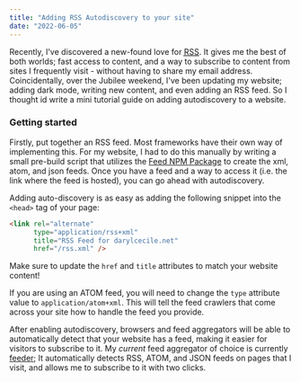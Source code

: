 ```yaml
---
title: "Adding RSS Autodiscovery to your site"
date: "2022-06-05"
---
```


Recently, I've discovered a new-found love for <abbr title="Really Simple Syndication" link="https://rss.com/blog/how-do-rss-feeds-work/">[RSS](https://rss.com/blog/how-do-rss-feeds-work/)</abbr>. It gives
me the best of both worlds; fast access to content, and a way to subscribe to content from sites I frequently visit - without 
having to share my email address. Coincidentally, over the Jubilee weekend, I've been updating my website; adding dark mode,
writing new content, and even adding an RSS feed. So I thought id write a mini tutorial guide on adding autodiscovery to a website.

### Getting started

Firstly, put together an RSS feed. Most frameworks have their own way of implementing this. For my website, I had to do this 
manually by writing a small pre-build script that utilizes the [Feed NPM Package](https://www.npmjs.com/package/feed) to create 
the xml, atom, and json feeds. Once you have a feed and a way to access it (i.e. the link where the feed is hosted), you can 
go ahead with autodiscovery.

Adding auto-discovery is as easy as adding the following snippet into the `<head>` tag of your page:

```html
<link rel="alternate" 
      type="application/rss+xml" 
      title="RSS Feed for darylcecile.net" 
      href="/rss.xml" />
```

Make sure to update the `href` and `title` attributes to match your website content!

If you are using an ATOM feed, you will need to change the `type` attribute value to `application/atom+xml`. This will tell the
feed crawlers that come across your site how to handle the feed you provide.

After enabling autodiscovery, browsers and feed aggregators will be able to automatically detect that your website has a feed, making
it easier for visitors to subscribe to it. My _current_ feed aggregator of choice is currently [feeder](https://feeder.co); It automatically
detects RSS, ATOM, and JSON feeds on pages that I visit, and allows me to subscribe to it with two clicks.